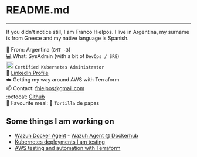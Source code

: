 # README.md
***
If you didn't notice still, I am Franco Hielpos. I live in Argentina, my surname is from Greece and my native language is Spanish.

:round_pushpin:  From: Argentina (`GMT -3`) <br>
:computer: What: SysAdmin (with a bit of `DevOps / SRE`)<br>
<img src="https://raw.githubusercontent.com/buildkite/emojis/master/img-buildkite-64/kubernetes.png" width="20" height="20" alt="kubernetes"/> `Certified Kubernetes Administrator`<br>
:wrench: [LinkedIn Profile](https://linkedin.com/in/hielposfranco)<br>
:cloud: Getting my way around AWS with Terraform<br>
:mailbox: Contact: [fhielpos@gmail.com](mailto:fhielpos@gmail.com)<br>
:octocat: [Github](https://github.com/fhielpos)<br>
:pizza: Favourite meal: :potato: `Tortilla` de papas <br>

## Some things I am working on
- [Wazuh Docker Agent](https://github.com/fhielpos/wazuh-docker-agent) - [Wazuh Agent @ Dockerhub](https://hub.docker.com/r/fhielpos/wazuh-agent)
- [Kubernetes deployments I am testing](github.com/fhielpos/kubernetes)
- [AWS testing and automation with Terraform](github.com/fhielpos/aws)